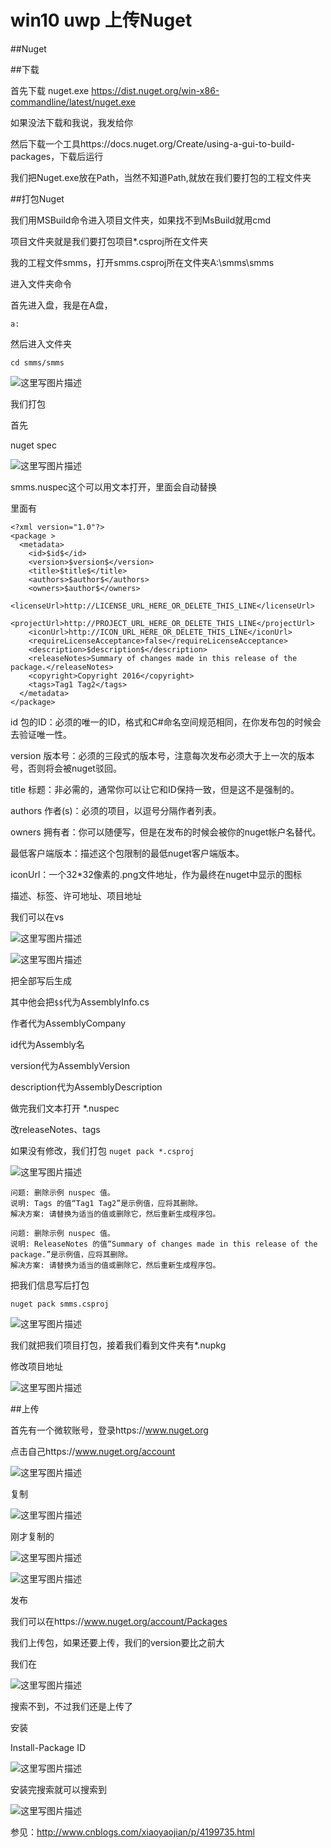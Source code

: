 # win10 uwp 上传Nuget

##Nuget





##下载

首先下载
nuget.exe https://dist.nuget.org/win-x86-commandline/latest/nuget.exe

如果没法下载和我说，我发给你

然后下载一个工具https://docs.nuget.org/Create/using-a-gui-to-build-packages，下载后运行

我们把Nuget.exe放在Path，当然不知道Path,就放在我们要打包的工程文件夹


##打包Nuget

我们用MSBuild命令进入项目文件夹，如果找不到MsBuild就用cmd

项目文件夹就是我们要打包项目*.csproj所在文件夹

我的工程文件smms，打开smms.csproj所在文件夹A:\smms\smms

进入文件夹命令

首先进入盘，我是在A盘，

```
a:
```

然后进入文件夹

```
cd smms/smms
```

![这里写图片描述](http://img.blog.csdn.net/20160705153953828)

我们打包

首先

nuget spec

![这里写图片描述](http://img.blog.csdn.net/20160705154308176)

smms.nuspec这个可以用文本打开，里面会自动替换

里面有

```
<?xml version="1.0"?>
<package >
  <metadata>
    <id>$id$</id>
    <version>$version$</version>
    <title>$title$</title>
    <authors>$author$</authors>
    <owners>$author$</owners>
    <licenseUrl>http://LICENSE_URL_HERE_OR_DELETE_THIS_LINE</licenseUrl>
    <projectUrl>http://PROJECT_URL_HERE_OR_DELETE_THIS_LINE</projectUrl>
    <iconUrl>http://ICON_URL_HERE_OR_DELETE_THIS_LINE</iconUrl>
    <requireLicenseAcceptance>false</requireLicenseAcceptance>
    <description>$description$</description>
    <releaseNotes>Summary of changes made in this release of the package.</releaseNotes>
    <copyright>Copyright 2016</copyright>
    <tags>Tag1 Tag2</tags>
  </metadata>
</package>
```

id 包的ID：必须的唯一的ID，格式和C#命名空间规范相同，在你发布包的时候会去验证唯一性。

version 版本号：必须的三段式的版本号，注意每次发布必须大于上一次的版本号，否则将会被nuget驳回。

title 标题：非必需的，通常你可以让它和ID保持一致，但是这不是强制的。

authors 作者(s)：必须的项目，以逗号分隔作者列表。

owners 拥有者：你可以随便写，但是在发布的时候会被你的nuget帐户名替代。

最低客户端版本：描述这个包限制的最低nuget客户端版本。

iconUrl：一个32*32像素的.png文件地址，作为最终在nuget中显示的图标

描述、标签、许可地址、项目地址

我们可以在vs

![这里写图片描述](http://img.blog.csdn.net/20160705154334553)

![这里写图片描述](http://img.blog.csdn.net/20160705154345051)

把全部写后生成

其中他会把`$$`代为AssemblyInfo.cs 

作者代为AssemblyCompany

id代为Assembly名

version代为AssemblyVersion

description代为AssemblyDescription

做完我们文本打开 *.nuspec

改releaseNotes、tags

如果没有修改，我们打包 `nuget pack *.csproj`

![这里写图片描述](http://img.blog.csdn.net/20160705154419364)

```
问题: 删除示例 nuspec 值。
说明: Tags 的值“Tag1 Tag2”是示例值，应将其删除。
解决方案: 请替换为适当的值或删除它，然后重新生成程序包。

问题: 删除示例 nuspec 值。
说明: ReleaseNotes 的值“Summary of changes made in this release of the package.”是示例值，应将其删除。
解决方案: 请替换为适当的值或删除它，然后重新生成程序包。
```

把我们信息写后打包

```
nuget pack smms.csproj
```

![这里写图片描述](http://img.blog.csdn.net/20160705154443317)

我们就把我们项目打包，接着我们看到文件夹有*.nupkg

修改项目地址

![这里写图片描述](http://img.blog.csdn.net/20160705154503646)


##上传

首先有一个微软账号，登录https://www.nuget.org

点击自己https://www.nuget.org/account

![这里写图片描述](http://img.blog.csdn.net/20160705154531195)

复制

![这里写图片描述](http://img.blog.csdn.net/20160705154957007)

刚才复制的

![这里写图片描述](http://img.blog.csdn.net/20160705154606068)

![这里写图片描述](http://img.blog.csdn.net/20160705154624787)

发布

我们可以在https://www.nuget.org/account/Packages

我们上传包，如果还要上传，我们的version要比之前大

我们在

![这里写图片描述](http://img.blog.csdn.net/20160705155015936)

搜索不到，不过我们还是上传了

安装

Install-Package ID

![这里写图片描述](http://img.blog.csdn.net/20160705155205298)

安装完搜索就可以搜索到

![这里写图片描述](http://img.blog.csdn.net/20160705155225430)

参见：http://www.cnblogs.com/xiaoyaojian/p/4199735.html
